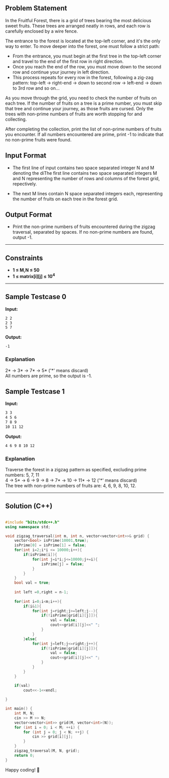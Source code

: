 ## Problem Statement

In the Fruitful Forest, there is a grid of trees bearing the most delicious sweet fruits. These trees are arranged neatly in rows, and each row is carefully enclosed by a wire fence. 

The entrance to the forest is located at the top-left corner, and it's the only way to enter. To move deeper into the forest, one must follow a strict path:

- From the entrance, you must begin at the first tree in the top-left corner and travel to the end of the first row in right direction.
- Once you reach the end of the row, you must move down to the second row and continue your journey in left direction.
- This process repeats for every row in the forest, following a zig-zag pattern: top-left -> right-end -> down to second row -> left-end -> down to 3rd row and so on...

As you move through the grid, you need to check the number of fruits on each tree. If the number of fruits on a tree is a prime number, you must skip that tree and continue your journey, as those fruits are cursed. Only the trees with non-prime numbers of fruits are worth stopping for and collecting.

After completing the collection, print the list of non-prime numbers of fruits you encounter. If all numbers encountered are prime, print -1 to indicate that no non-prime fruits were found.

## Input Format
 
- The first line of input contains two space separated integer N and M denoting the diThe first line contains two space separated integers M and N representing the number of rows and columns of the forest grid, repectively.

- The next M lines contain N space separated integers each, representing the number of fruits on each tree in the forest grid.

## Output Format

- Print the non-prime numbers of fruits encountered during the zigzag traversal, separated by spaces. If no non-prime numbers are found, output -1.

---

## Constraints
- **1 ≤ M,N ≤ 50**  
- **1 ≤ matrix[i][j] ≤ 10<sup>4</sup>**  

---

## Sample Testcase 0

**Input:**
```bash
2 2
2 3
5 7
```

**Output:**
```bash
-1
```

### Explanation

2* -> 3* -> 7* -> 5* ('*' means discard)<br>
All numbers are prime, so the output is -1.

## Sample Testcase 1

**Input:**
```bash
3 3
4 5 6
7 8 9
10 11 12
```

**Output:**
```bash
4 6 9 8 10 12
```

### Explanation

Traverse the forest in a zigzag pattern as specified, excluding prime numbers: 5, 7, 11<br>
4 -> 5* -> 6 -> 9 -> 8 -> 7* -> 10 -> 11* -> 12 ('*' means discard)<br>
The tree with non-prime numbers of fruits are: 4, 6, 9, 8, 10, 12.

---

## Solution (C++)

```cpp

#include "bits/stdc++.h"
using namespace std;

void zigzag_traversal(int m, int n, vector<vector<int>>& grid) {
    vector<bool> isPrime(10001,true);
    isPrime[0] = isPrime[1] = false;
    for(int i=2;i*i <= 10000;i++){
        if(isPrime[i]){
            for(int j=i*i;j<=10000;j+=i){
                isPrime[j] = false;
            }
        }
    }       
    bool val = true;
    
    int left =0,right = n-1;
    
    for(int i=0;i<m;i++){
        if(i&1){
            for(int j=right;j>=left;j--){
                if(!isPrime[grid[i][j]]){
                    val = false;
                    cout<<grid[i][j]<<" ";
                }
            }
        }else{
            for(int j=left;j<=right;j++){
                if(!isPrime[grid[i][j]]){
                    val = false;
                    cout<<grid[i][j]<<" ";
                }
            }
        }
    }

    if(val)
        cout<<-1<<endl;
    
}

int main() {
    int M, N;
    cin >> M >> N;
    vector<vector<int>> grid(M, vector<int>(N));
    for (int i = 0; i < M; ++i) {
        for (int j = 0; j < N; ++j) {
            cin >> grid[i][j];
        }
    }
    zigzag_traversal(M, N, grid);
    return 0;
}

```


Happy coding! 🚀
